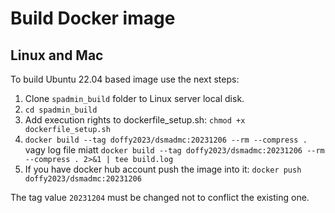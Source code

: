 # Build Docker image
## Linux and Mac 
To build Ubuntu 22.04 based image use the next steps:
1. Clone `spadmin_build` folder to Linux server local disk.
2. `cd spadmin_build`
3. Add execution rights to dockerfile_setup.sh: `chmod +x dockerfile_setup.sh`
4. `docker build --tag doffy2023/dsmadmc:20231206 --rm --compress .` vagy log file miatt `docker build --tag doffy2023/dsmadmc:20231206 --rm --compress . 2>&1 | tee build.log`
5. If you have docker hub account push the image into it: `docker push doffy2023/dsmadmc:20231206`

The tag value `20231204` must be changed not to conflict the existing one.
